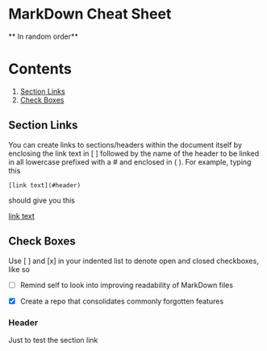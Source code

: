 # MarkDown Cheat Sheet
** In  random order**


# Contents
1. [Section Links](#section-links)
2. [Check Boxes](#check-boxes)




## Section Links
You can create links to sections/headers within the document itself by enclosing the link text in [ ] followed by the name of the header to be linked in all lowercase
prefixed with a # and enclosed in ( ).
For example, typing this
```
[link text](#header)
```
should give you this

[link text](#header)


## Check Boxes
Use [ ] and [x] in your indented list to denote open and closed checkboxes, like so
- [ ] Remind self to look into improving readability of MarkDown files
- [x] Create a repo that consolidates commonly forgotten features




### Header
Just to test the section link
